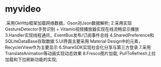 # myvideo
.采用OkHttp框架加载网络数据，Gson对Json数据解析; 2.采用实现GestureDetector手势识别 + Vitamio视频播放器实现在线流畅显示播放            3.Handler实现线程通讯，EventBus发布/订阅事件总线            4.SharedPreference和SQLiteDataBase存取数据 5.UI界面主要采用 Material Design中的元素，RecyclerView作为主要显示 6.ShareSDK实现社会化分享与第三方登录            7.采用TranslateAnimation等动画实现动态效果            8.Fresco图片加载, PullToRefresh上拉加载和下拉刷新功能的实现;
